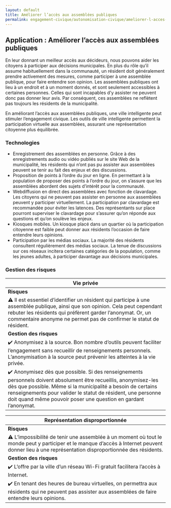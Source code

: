 ```yaml
---
layout: default
title: Améliorer l’accès aux assemblées publiques
permalink: engagement-civique/autonomisation-civique/ameliorer-l-acces-aux-assemblees-publiques.html
---
```


## Application : Améliorer l’accès aux assemblées publiques

En leur donnant un meilleur accès aux décideurs, nous pouvons aider les citoyens à participer aux décisions municipales. En plus du rôle qu’il assume habituellement dans la communauté, un résident doit généralement prendre activement des mesures, comme participer à une assemblée publique, pour faire entendre son opinion. Les assemblées publiques ont lieu à un endroit et à un moment donnés, et sont seulement accessibles à certaines personnes. Celles qui sont incapables d’y assister ne peuvent donc pas donner leur avis. Par conséquent, ces assemblées ne reflètent pas toujours les résidents de la municipalité. 

En améliorant l’accès aux assemblées publiques, une ville intelligente peut stimuler l’engagement civique. Les outils de ville intelligente permettent la participation virtuelle aux assemblées, assurant une représentation citoyenne plus équilibrée.

### Technologies

* Enregistrement des assemblées en personne. Grâce à des enregistrements audio ou vidéo publiés sur le site Web de la municipalité, les résidents qui n’ont pas pu assister aux assemblées peuvent se tenir au fait des enjeux et des discussions. 
* Proposition de points à l’ordre du jour en ligne. En permettant à la population de proposer des points à l’ordre du jour, on s’assure que les assemblées abordent des sujets d’intérêt pour la communauté.
* Webdiffusion en direct des assemblées avec fonction de clavardage. Les citoyens qui ne peuvent pas assister en personne aux assemblées peuvent y participer virtuellement. La participation par clavardage est recommandée pour éviter les latences. Des représentants sur place pourront superviser le clavardage pour s’assurer qu’on réponde aux questions et qu’on soulève les enjeux.
* Kiosques mobiles. Un kiosque placé dans un quartier où la participation citoyenne est faible peut donner aux résidents l’occasion de faire entendre leurs opinions.
* Participation par les médias sociaux. La majorité des résidents consultent régulièrement des médias sociaux. La tenue de discussions sur ces réseaux incitera certaines catégories de la population, comme les jeunes adultes, à participer davantage aux décisions municipales. 

### Gestion des risques 

| Vie privée| 
|---|
| **Risques**|  
|:warning: Il est essentiel d’identifier un résident qui participe à une assemblée publique, ainsi que son opinion. Cela peut cependant rebuter les résidents qui préfèrent garder l’anonymat. Or, un commentaire anonyme ne permet pas de confirmer le statut de résident.|
|**Gestion des risques**|   
|:heavy_check_mark: Anonymisez à la source. Bon nombre d’outils peuvent faciliter l’engagement sans recueillir de renseignements personnels. L’anonymisation à la source peut prévenir les atteintes à la vie privée.|   
|:heavy_check_mark: Anonymisez dès que possible. Si des renseignements personnels doivent absolument être recueillis, anonymisez-les dès que possible. Même si la municipalité a besoin de certains renseignements pour valider le statut de résident, une personne doit quand même pouvoir poser une question en gardant l’anonymat.|   

| Représentation disproportionnée| 
|---|
|**Risques**|  
|:warning: L’impossibilité de tenir une assemblée à un moment où tout le monde peut y participer et le manque d’accès à Internet peuvent donner lieu à une représentation disproportionnée des résidents. |  
|**Gestion des risques**|   
|:heavy_check_mark: L’offre par la ville d’un réseau Wi-Fi gratuit facilitera l’accès à Internet. |   
|:heavy_check_mark: En tenant des heures de bureau virtuelles, on permettra aux résidents qui ne peuvent pas assister aux assemblées de faire entendre leurs opinions.|    
